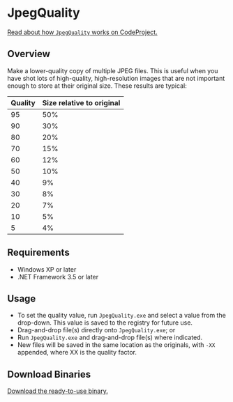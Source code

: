 JpegQuality
===========

[Read about how `JpegQuality` works on CodeProject.](http://www.codeproject.com/Articles/868207/Drag-and-Drop-Tool-to-Reduce-JPEG-Quality-and-file)

Overview
--------

Make a lower-quality copy of multiple JPEG files. This is useful when you have shot
lots of high-quality, high-resolution images that are not important enough to store
at their original size. These results are typical:

Quality  |  Size relative to original
---------|----------------------------
95       | 50%
90       | 30%
80       | 20%
70       | 15%
60       | 12%
50       | 10%
40       | 9%
30       | 8%
20       | 7%
10       | 5%
5        | 4%

Requirements
------------
* Windows XP or later
* .NET Framework 3.5 or later

Usage
-----
* To set the quality value, run `JpegQuality.exe` and select a value from the drop-down.
  This value is saved to the registry for future use.
* Drag-and-drop file(s) directly onto `JpegQuality.exe`; or
* Run `JpegQuality.exe` and drag-and-drop file(s) where indicated.
* New files will be saved in the same location as the originals, with `-XX` appended,
  where XX is the quality factor.

Download Binaries
-----------------
[Download the ready-to-use binary.](https://github.com/TwoRedCells/JpegQuality/blob/master/Binaries/JpegQuality.exe?raw=true)

